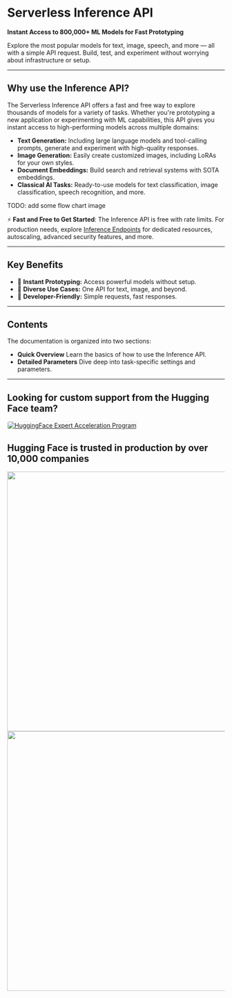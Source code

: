 # Serverless Inference API

**Instant Access to 800,000+ ML Models for Fast Prototyping**

Explore the most popular models for text, image, speech, and more — all with a simple API request. Build, test, and experiment without worrying about infrastructure or setup.

---

## Why use the Inference API?

The Serverless Inference API offers a fast and free way to explore thousands of models for a variety of tasks. Whether you're prototyping a new application or experimenting with ML capabilities, this API gives you instant access to high-performing models across multiple domains:

* **Text Generation:** Including large language models and tool-calling prompts, generate and experiment with high-quality responses.
* **Image Generation:** Easily create customized images, including LoRAs for your own styles.
* **Document Embeddings:** Build search and retrieval systems with SOTA embeddings.
* **Classical AI Tasks:** Ready-to-use models for text classification, image classification, speech recognition, and more.

TODO: add some flow chart image

⚡ **Fast and Free to Get Started**: The Inference API is free with rate limits. For production needs, explore [Inference Endpoints](https://huggingface.co/docs/inference-endpoints/index) for dedicated resources, autoscaling, advanced security features, and more.

---

## Key Benefits

- 🚀 **Instant Prototyping:** Access powerful models without setup.
- 🎯 **Diverse Use Cases:** One API for text, image, and beyond.
- 🔧 **Developer-Friendly:** Simple requests, fast responses.

---

## Contents

The documentation is organized into two sections:

* **Quick Overview** Learn the basics of how to use the Inference API.
* **Detailed Parameters** Dive deep into task-specific settings and parameters.

---

## Looking for custom support from the Hugging Face team?

<a target="_blank" href="https://huggingface.co/support">
    <img alt="HuggingFace Expert Acceleration Program" src="https://cdn-media.huggingface.co/marketing/transformers/new-support-improved.png" style="max-width: 600px; border: 1px solid #eee; border-radius: 4px; box-shadow: 0 1px 2px 0 rgba(0, 0, 0, 0.05);">
</a><br>

## Hugging Face is trusted in production by over 10,000 companies

<img class="block dark:hidden !shadow-none !border-0 !rounded-none" src="https://huggingface.co/datasets/huggingface/documentation-images/resolve/main/inference-api/companies-light.png" width="600">
<img class="hidden dark:block !shadow-none !border-0 !rounded-none" src="https://huggingface.co/datasets/huggingface/documentation-images/resolve/main/inference-api/companies-dark.png" width="600">